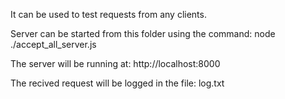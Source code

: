 It can be used to test requests from any clients.

Server can be started from this folder using the command: 
                node ./accept_all_server.js
                
The server will be running at: 
                http://localhost:8000
                
The recived request will be logged in the file:
               log.txt
